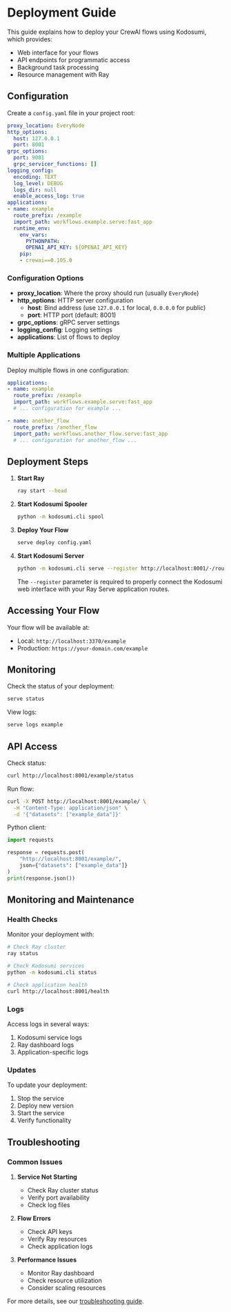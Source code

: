 # Deployment Guide

This guide explains how to deploy your CrewAI flows using Kodosumi, which provides:
- Web interface for your flows
- API endpoints for programmatic access
- Background task processing
- Resource management with Ray

## Configuration

Create a `config.yaml` file in your project root:

```yaml
proxy_location: EveryNode
http_options:
  host: 127.0.0.1
  port: 8001
grpc_options:
  port: 9001
  grpc_servicer_functions: []
logging_config:
  encoding: TEXT
  log_level: DEBUG
  logs_dir: null
  enable_access_log: true
applications:
- name: example
  route_prefix: /example
  import_path: workflows.example.serve:fast_app
  runtime_env:
    env_vars:
      PYTHONPATH: .
      OPENAI_API_KEY: ${OPENAI_API_KEY}
    pip:
    - crewai==0.105.0
```

### Configuration Options

- **proxy_location**: Where the proxy should run (usually `EveryNode`)
- **http_options**: HTTP server configuration
  - **host**: Bind address (use `127.0.0.1` for local, `0.0.0.0` for public)
  - **port**: HTTP port (default: 8001)
- **grpc_options**: gRPC server settings
- **logging_config**: Logging settings
- **applications**: List of flows to deploy

### Multiple Applications

Deploy multiple flows in one configuration:

```yaml
applications:
- name: example
  route_prefix: /example
  import_path: workflows.example.serve:fast_app
  # ... configuration for example ...

- name: another_flow
  route_prefix: /another_flow
  import_path: workflows.another_flow.serve:fast_app
  # ... configuration for another_flow ...
```

## Deployment Steps

1. **Start Ray**
   ```bash
   ray start --head
   ```

2. **Start Kodosumi Spooler**
   ```bash
   python -m kodosumi.cli spool
   ```

3. **Deploy Your Flow**
   ```bash
   serve deploy config.yaml
   ```

4. **Start Kodosumi Server**
   ```bash
   python -m kodosumi.cli serve --register http://localhost:8001/-/routes
   ```

   The `--register` parameter is required to properly connect the Kodosumi web interface with your Ray Serve application routes.

## Accessing Your Flow

Your flow will be available at:
- Local: `http://localhost:3370/example`
- Production: `https://your-domain.com/example`

## Monitoring

Check the status of your deployment:
```bash
serve status
```

View logs:
```bash
serve logs example
```

## API Access

Check status:
```bash
curl http://localhost:8001/example/status
```

Run flow:
```bash
curl -X POST http://localhost:8001/example/ \
  -H "Content-Type: application/json" \
  -d '{"datasets": ["example_data"]}'
```

Python client:
```python
import requests

response = requests.post(
    "http://localhost:8001/example/",
    json={"datasets": ["example_data"]}
)
print(response.json())
```

## Monitoring and Maintenance

### Health Checks

Monitor your deployment with:
```bash
# Check Ray cluster
ray status

# Check Kodosumi services
python -m kodosumi.cli status

# Check application health
curl http://localhost:8001/health
```

### Logs

Access logs in several ways:
1. Kodosumi service logs
2. Ray dashboard logs
3. Application-specific logs

### Updates

To update your deployment:
1. Stop the service
2. Deploy new version
3. Start the service
4. Verify functionality

## Troubleshooting

### Common Issues

1. **Service Not Starting**
   - Check Ray cluster status
   - Verify port availability
   - Check log files

2. **Flow Errors**
   - Check API keys
   - Verify Ray resources
   - Check application logs

3. **Performance Issues**
   - Monitor Ray dashboard
   - Check resource utilization
   - Consider scaling resources

For more details, see our [troubleshooting guide](troubleshooting.md). 